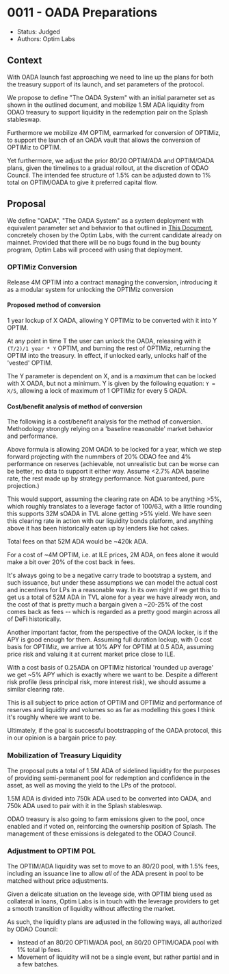 # 0011 - OADA Preparations

- Status: Judged
- Authors: Optim Labs

## Context

With OADA launch fast approaching we need to line up the plans for both the treasury support of its launch, and set parameters of the protocol. 

We propose to define "The OADA System" with an initial parameter set as shown in the outlined document, and mobilize 1.5M ADA liquidity from ODAO treasury to support liquidity in the redemption pair on the Splash stableswap. 

Furthermore we mobilize 4M OPTIM, earmarked for conversion of OPTIMiz, to support the launch of an OADA vault that allows the conversion of OPTIMiz to OPTIM. 

Yet furthermore, we adjust the prior 80/20 OPTIM/ADA and OPTIM/OADA plans, given the timelines to a gradual rollout, at the discretion of ODAO Council. The intended fee structure of 1.5% can be adjusted down to 1% total on OPTIM/OADA to give it preferred capital flow. 

## Proposal

We define "OADA", "The OADA System" as a system deployment with equivalent parameter set and behavior to that outlined in [This Document](https://github.com/OptimFinance/public-documents/commit/ccbd4c5ac3803873202a8f605d641044f7a001c0), concretely chosen by the Optim Labs, with the current candidate already on mainnet. Provided that there will be no bugs found in the bug bounty program, Optim Labs will proceed with using that deployment. 

### OPTIMiz Conversion

Release 4M OPTIM into a contract managing the conversion, introducing it as a modular system for unlocking the OPTIMiz conversion

#### Proposed method of conversion

1 year lockup of X OADA, allowing Y OPTIMiz to be converted with it into Y OPTIM.

At any point in time T the user can unlock the OADA, releasing with it `(T/2)/1 year * Y` OPTIM, and burning the rest of OPTIMiz, returning the OPTIM into the treasury. In effect, if unlocked early, unlocks half of the 'vested' OPTIM. 

The Y parameter is dependent on X, and is a *maximum* that can be locked with X OADA, but not a minimum. 
Y is given by the following equation: `Y = X/5`, allowing a lock of maximum of 1 OPTIMiz for every 5 OADA.

#### Cost/benefit analysis of method of conversion

The following is a cost/benefit analysis for the method of conversion. Methodology strongly relying on a 'baseline reasonable' market behavior and performance. 

Above formula is allowing 20M OADA to be locked for a year, which we step forward projecting with the nummbers of 20% ODAO fee and 4% performance on reserves (achievable, not unrealistic but can be worse can be better, no data to support it either way. Assume <2.7% ADA baseline rate, the rest made up by strategy performance. Not guaranteed, pure projection.) 

This would support, assuming the clearing rate on ADA to be anything >5%, which roughly translates to a leverage factor of 100/63, with a little rounding this supports 32M sOADA in TVL alone getting >5% yield. We have seen this clearing rate in action with our liquidity bonds platform, and anything above it has been historically eaten up by lenders like hot cakes.

Total fees on that 52M ADA would be ~420k ADA. 

For a cost of ~4M OPTIM, i.e. at ILE prices, 2M ADA, on fees alone it would make a bit over 20% of the cost back in fees.

It's always going to be a negative carry trade to bootstrap a system, and such issuance, but under these assumptions we can model the actual cost and incentives for LPs in a reasonable way. 
In its own right if we get this to get us a total of 52M ADA in TVL alone for a year we have already won, and the cost of that is pretty much a bargain given a ~20-25% of the cost comes back as fees -- which is regarded as a pretty good margin across all of DeFi historically. 

Another important factor, from the perspective of the OADA locker, is if the APY is good enough for them. Assuming full duration lockup, with 0 cost basis for OPTIMiz, we arrive at 10% APY for OPTIM at 0.5 ADA, assuming price risk and valuing it at current market price close to ILE. 

With a cost basis of 0.25ADA on OPTIMiz historical 'rounded up average' we get ~5% APY which is exactly where we want to be. Despite a different risk profile (less principal risk, more interest risk), we should assume a similar clearing rate. 

This is all subject to price action of OPTIM and OPTIMiz and performance of reserves and liquidity and volumes so as far as modelling this goes I think it's roughly where we want to be.

Ultimately, if the goal is successful bootstrapping of the OADA protocol, this in our opinion is a bargain price to pay. 

### Mobilization of Treasury Liquidity

The proposal puts a total of 1.5M ADA of sidelined liquidity for the purposes of providing semi-permanent pool for redemption and confidence in the asset, as well as moving the yield to the LPs of the protocol. 

1.5M ADA is divided into 750k ADA used to be converted into OADA, and 750k ADA used to pair with it in the Splash stableswap.

ODAO treasury is also going to farm emissions given to the pool, once enabled and if voted on, reinforcing the ownership position of Splash. The management of these emissions is delegated to the ODAO Council.

### Adjustment to OPTIM POL

The OPTIM/ADA liquidity was set to move to an 80/20 pool, with 1.5% fees, including an issuance line to allow *all* of the ADA present in pool to be matched without price adjustments. 

Given a delicate situation on the leveage side, with OPTIM bieng used as collateral in loans, Optim Labs is in touch with the leverage providers to get a smooth transition of liquidity without affecting the market.

As such, the liquidity plans are adjusted in the following ways, all authorized by ODAO Council:
- Instead of an 80/20 OPTIM/ADA pool, an 80/20 OPTIM/OADA pool with 1% total lp fees.
- Movement of liquidity will not be a single event, but rather partial and in a few batches. 